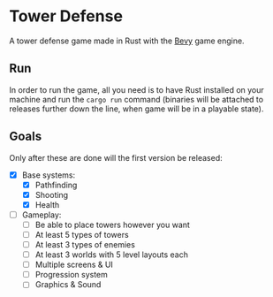 # Tower Defense
A tower defense game made in Rust with the [Bevy](https://bevyengine.org) game engine.

## Run
In order to run the game, all you need is to have Rust installed on your machine and run the `cargo run` command (binaries will be attached to releases further down the line, when game will be in a playable state).

## Goals
Only after these are done will the first version be released:
- [x] Base systems:
    - [x] Pathfinding
    - [x] Shooting
    - [x] Health
- [ ] Gameplay:
    - [ ] Be able to place towers however you want
    - [ ] At least 5 types of towers
    - [ ] At least 3 types of enemies
    - [ ] At least 3 worlds with 5 level layouts each
    - [ ] Multiple screens & UI
    - [ ] Progression system
    - [ ] Graphics & Sound
